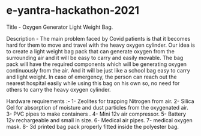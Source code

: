 # e-yantra-hackathon-2021
Title - Oxygen Generator Light Weight Bag.

Description - The main problem faced by Covid patients is that it becomes hard for them to move and travel with the heavy oxygen cylinder. Our idea is to create a light weight bag pack that can generate oxygen from the surrounding air and it will be easy to carry and easily movable.
The bag pack will have the required components which will be generating oxygen continuously from the air. And it will be just like a school bag easy to carry and light weight. In case of emergency, the person can reach out the nearest hospital easily while using this bag on his own so, no need for others to carry the heavy oxygen cylinder.



Hardware requirements :-
1- Zeolites for trapping Nitrogen from air.
2- Silica Gel for absorption of moisture and dust particles from the oxygenated air.
3- PVC pipes to make containers .
4- Mini 12v air compressor.
5- Battery 12v rechargeable and small in size.
6- Medical air pipes.
7- medical oxygen mask.
8- 3d printed bag pack properly fitted inside the polyester bag.

